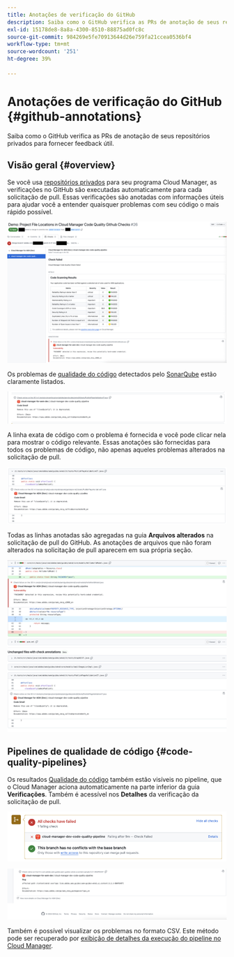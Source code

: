 ```yaml
---
title: Anotações de verificação do GitHub
description: Saiba como o GitHub verifica as PRs de anotação de seus repositórios privados para fornecer feedback útil.
exl-id: 15178de8-8a8a-4300-8510-88875ad0fc8c
source-git-commit: 984269e5fe70913644d26e759fa21ccea0536bf4
workflow-type: tm+mt
source-wordcount: '251'
ht-degree: 39%

---
```



# Anotações de verificação do GitHub {#github-annotations}

Saiba como o GitHub verifica as PRs de anotação de seus repositórios privados para fornecer feedback útil.

## Visão geral {#overview}

Se você usa [repositórios privados](private-repositories.md) para seu programa Cloud Manager, as verificações no GitHub são executadas automaticamente para cada solicitação de pull. Essas verificações são anotadas com informações úteis para ajudar você a entender quaisquer problemas com seu código o mais rápido possível.

![Exemplo de anotações de verificação do GitHub](assets/github-check-annotations.png)

Os problemas de [qualidade do código](/help/using/code-quality-testing.md) detectados pelo [SonarQube](/help/using/custom-code-quality-rules.md) estão claramente listados.

![Exemplo de anotação de problema de código](assets/github-check-annotations-example.png)

A linha exata de código com o problema é fornecida e você pode clicar nela para mostrar o código relevante. Essas anotações são fornecidas para todos os problemas de código, não apenas aqueles problemas alterados na solicitação de pull.

![Exemplo de anotação de problema de código](assets/github-check-annotations-example-code.png)

Todas as linhas anotadas são agregadas na guia **Arquivos alterados** na solicitação de pull do GitHub. As anotações de arquivos que não foram alterados na solicitação de pull aparecem em sua própria seção.

![Exemplo de anotações na guia de arquivos alterados](assets/github-check-annotations-files-changed.png)

## Pipelines de qualidade de código {#code-quality-pipelines}

Os resultados [Qualidade do código](/help/using/code-quality-testing.md) também estão visíveis no pipeline, que o Cloud Manager aciona automaticamente na parte inferior da guia **Verificações**. Também é acessível nos **Detalhes** da verificação da solicitação de pull.

![Exemplo de anotações](assets/github-check-annotations-code-quality.png)

![Exemplo de anotações](assets/github-check-annotations-code-quality-2.png)

Também é possível visualizar os problemas no formato CSV. Este método pode ser recuperado por [exibição de detalhes da execução do pipeline no Cloud Manager](/help/using/managing-pipelines.md).
